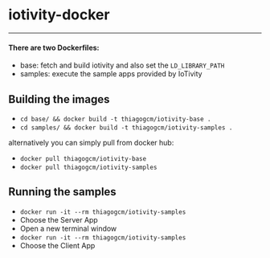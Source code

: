 # iotivity-docker
----

#### There are two Dockerfiles:
* base: fetch and build iotivity and also set the ```LD_LIBRARY_PATH```
* samples: execute the sample apps provided by IoTivity

## Building the images
* ``` cd base/ && docker build -t thiagogcm/iotivity-base . ```
* ``` cd samples/ && docker build -t thiagogcm/iotivity-samples . ```

alternatively you can simply pull from docker hub:
* ``` docker pull thiagogcm/iotivity-base ```
* ``` docker pull thiagogcm/iotivity-samples ```

## Running the samples

* ``` docker run -it --rm thiagogcm/iotivity-samples ```
* Choose the Server App
* Open a new terminal window
* ``` docker run -it --rm thiagogcm/iotivity-samples ```
* Choose the Client App
